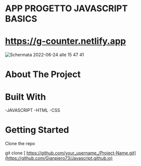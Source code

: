 # APP PROGETTO JAVASCRIPT BASICS

# https://g-counter.netlify.app

![Schermata 2022-06-24 alle 15 47 41](https://user-images.githubusercontent.com/80164691/175549235-dfcb5830-1786-4247-921d-830407c5fe9e.png)

# About The Project
 
# Built With

-JAVASCRIPT
-HTML
-CSS
  
# Getting Started

Clone the repo

git clone [ https://github.com/your_username_/Project-Name.git](https://github.com/Gianpiero73/Javascript.github.io)
